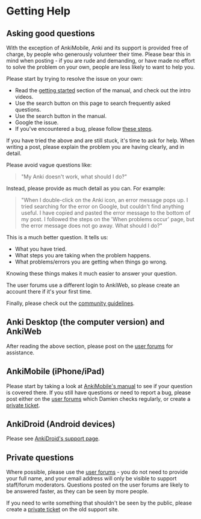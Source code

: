 # Getting Help

## Asking good questions

With the exception of AnkiMobile, Anki and its support is provided free of
charge, by people who generously volunteer their time. Please bear this in mind
when posting - if you are rude and demanding, or have made no effort to solve
the problem on your own, people are less likely to want to help you.

Please start by trying to resolve the issue on your own:

- Read the [getting started](https://docs.ankiweb.net/#/getting-started) section
  of the manual, and check out the intro videos.
- Use the search button on this page to search frequently asked questions.
- Use the search button in the manual.
- Google the issue.
- If you've encountered a bug, please follow [these
  steps](https://faqs.ankiweb.net/when-problems-occur.html).

If you have tried the above and are still stuck, it's time to ask for help.
When writing a post, please explain the problem you are having clearly, and in detail.

Please avoid vague questions like:

> "My Anki doesn't work, what should I do?"

Instead, please provide as much detail as you can. For example:

> "When I double-click on the Anki icon, an error message pops up. I tried
> searching for the error on Google, but couldn't find anything useful. I have
> copied and pasted the error message to the bottom of my post. I followed the
> steps on the 'When problems occur' page, but the error message does not go
> away. What should I do?"

This is a much better question. It tells us:

- What you have tried.
- What steps you are taking when the problem happens.
- What problems/errors you are getting when things go wrong.

Knowing these things makes it much easier to answer your question.

The user forums use a different login to AnkiWeb, so please create an
account there if it's your first time.

Finally, please check out the [community
guidelines](https://forums.ankiweb.net/t/faq-guidelines/5).

## Anki Desktop (the computer version) and AnkiWeb

After reading the above section, please post on the
[user forums](https://forums.ankiweb.net) for assistance.

## AnkiMobile (iPhone/iPad)

Please start by taking a look at [AnkiMobile's
manual](https://docs.ankimobile.net/#/) to see if your question is covered
there. If you still have questions or need to report a bug, please post either
on the [user forums](https://forums.ankiweb.net) which Damien checks regularly, or
create a [private ticket](https://anki.tenderapp.com/discussions/private).

## AnkiDroid (Android devices)

Please see [AnkiDroid's support page](https://docs.ankidroid.org/help.html).

## Private questions

Where possible, please use the [user forums](https://forums.ankiweb.net) - you
do not need to provide your full name, and your email address will only be
visible to support staff/forum moderators. Questions posted on the user forums
are likely to be answered faster, as they can be seen by more people.

If you need to write something that shouldn't be seen by the public, please
create a [private ticket](https://anki.tenderapp.com/discussions/private) on the
old support site.
